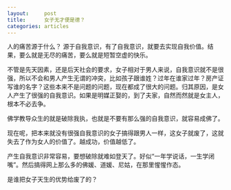 ```yaml
---
layout:		post
title:		女子无才便是德？
categories:	articles
---
```

人的痛苦源于什么？
源于自我意识，有了自我意识，就要去实现自我价值。结果，要么就是无尽的痛苦，要么就是短暂空虚的快乐。

不管是先天因素，还是后天社会的要求，女子相对于男人来说，自我意识就不是很强，所以不会和男人产生无谓的冲突，比如孩子跟谁姓？过年在谁家过年？房产证写谁的名字？这些本来不是问题的问题，现在都成了很大的问题。归其原因，是女人产生了很强的自我意识。如果是明媒正娶的，到了夫家，自然而然就是女主人，根本不必去争。

佛学教导众生的就是破除我执，也就是不要有那么强的自我意识，就容易成佛了。

现在呢，把本来就没有很强自我意识的女子搞得跟男人一样，这女子就废了，这就失去了作为女人的价值了。越成功，价值越低了。

产生自我意识非常容易，要想破除就难如登天了。好似“一年学说话，一生学闭嘴”。然后搞得网上那么多的佛媛、道媛、尼姑，在那里惺惺作态。

是谁把女子天生的优势给废了的？